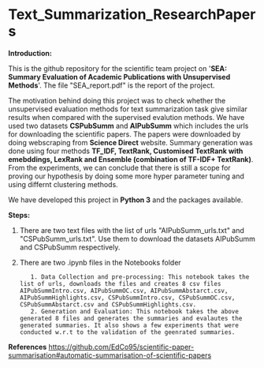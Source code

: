 # Text_Summarization_ResearchPapers
**Introduction:**

This is the github repository for the scientific team project on '**SEA: Summary Evaluation of Academic Publications with Unsupervised Methods**'. The file "SEA_report.pdf" is the report of the project.

The motivation behind doing this project was to check whether the unsupervised evaluation methods for text summarization task give similar results when compared with the supervised evalution methods. We have used two datasets **CSPubSumm** and **AIPubSumm** which includes the urls for downloading the scientific papers. The papers were downloaded by doing webscraping from **Science Direct** website. Summary generation was done using four methods **TF_IDF, TextRank, Customised TextRank with emebddings, LexRank and Ensemble (combination of TF-IDF+ TextRank)**. From the experiments, we can conclude that there is still a scope for proving our hypothesis by doing some more hyper parameter tuning and using differnt clustering methods.

We have developed this project in **Python 3** and the packages available.

**Steps:**

1. There are two text files with the list of urls "AIPubSumm_urls.txt" and "CSPubSumm_urls.txt". Use them to download the datasets AIPubSumm and CSPubSumm respectively.
2. There are two .ipynb files in the Notebooks folder
          
          1. Data Collection and pre-processing: This notebook takes the list of urls, downloads the files and creates 8 csv files AIPubSummIntro.csv, AIPubSummOC.csv, AIPubSummAbstarct.csv, AIPubSummHighlights.csv, CSPubSummIntro.csv, CSPubSummOC.csv, CSPubSummAbstarct.csv and CSPubSummHighlights.csv.
          2. Generation and Evaluation: This notebook takes the above generated 8 files and generates the summaries and evalautes the generated summaries. It also shows a few experiments that were conducted w.r.t to the validation of the geenrated summaries.

**References**
https://github.com/EdCo95/scientific-paper-summarisation#automatic-summarisation-of-scientific-papers
